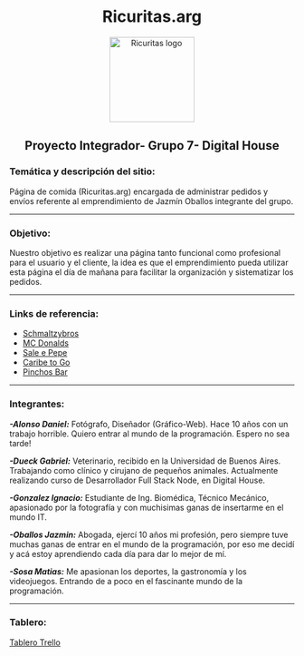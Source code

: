 <h1 align="center"> Ricuritas.arg</h1>

<p align="center">
  <img width="150" src="https://user-images.githubusercontent.com/96180832/148280389-8e2d855f-2a7f-4067-a549-daedf9abcd09.png" alt="Ricuritas logo">
</p>
<h2 align="center"> Proyecto Integrador- Grupo 7- Digital House</h2>

### Temática y descripción del sitio:

Página de comida (Ricuritas.arg) encargada de administrar pedidos y envíos referente al emprendimiento de Jazmín Oballos integrante del grupo.
***
### Objetivo:

Nuestro objetivo es realizar una página tanto funcional como profesional para el usuario y el cliente, la idea es que el emprendimiento pueda utilizar esta página el día de mañana para facilitar la organización y sistematizar los pedidos.
***
### Links de referencia:

* [Schmaltzybros](https://www.schmaltzybros.com/) 
* [MC Donalds](https://www.mcdonalds.com.ar/)
* [Sale e Pepe](https://saleepepe.com.ar/?gclid=Cj0KCQiA_c-OBhDFARIsAIFg3ezghFnsdGQnmpdqYFlKJ3qYi6M_AajQLID5bnv3VfKI58gwRB0dCFYaAvrjEALw_wcB)
* [Caribe to Go](https://pedix.app/caribe-to-go/categorias)  
* [Pinchos Bar](https://pedidos.masdelivery.com/pinchos) 
***
### Integrantes:

***-Alonso Daniel:*** Fotógrafo, Diseñador (Gráfico-Web). Hace 10 años con un trabajo horrible. Quiero entrar al mundo de la programación. Espero no sea tarde!

***-Dueck Gabriel:***  Veterinario, recibido en la Universidad de Buenos Aires. Trabajando como clínico y cirujano de pequeños animales. 
Actualmente realizando curso de Desarrollador Full Stack Node, en Digital House. 

***-Gonzalez Ignacio:*** Estudiante de Ing. Biomédica, Técnico Mecánico, apasionado por la fotografía y con muchisimas ganas de insertarme en el mundo IT.

***-Oballos Jazmin:*** Abogada, ejercí 10 años mi profesión, pero siempre tuve muchas ganas de entrar en el mundo de la programación, por eso me decidí y acá estoy aprendiendo cada día para dar lo mejor de mí.

***-Sosa Matias:*** Me apasionan los deportes, la gastronomía y los videojuegos. Entrando de a poco en el fascinante mundo de la programación.
***
### Tablero:

[Tablero Trello](https://trello.com/espaciodetrabajodeuser78460278)

